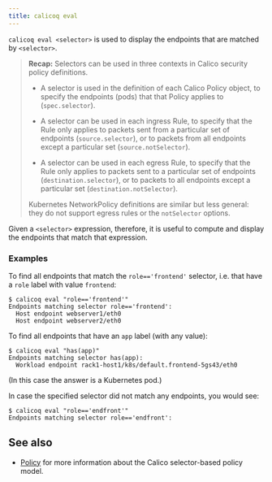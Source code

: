 ```yaml
---
title: calicoq eval
---
```


`calicoq eval <selector>` is used to display the endpoints that are matched by
`<selector>`.

> **Recap:** Selectors can be used in three contexts in Calico security policy
> definitions.
>
> - A selector is used in the definition of each Calico Policy object, to
>   specify the endpoints (pods) that that Policy applies to (`spec.selector`).
>
> - A selector can be used in each ingress Rule, to specify that the Rule only
>   applies to packets sent from a particular set of endpoints
>   (`source.selector`), or to packets from all endpoints except a particular
>   set (`source.notSelector`).
>
> - A selector can be used in each egress Rule, to specify that the Rule only
>   applies to packets sent to a particular set of endpoints
>   (`destination.selector`), or to packets to all endpoints except a
>   particular set (`destination.notSelector`).
>
> Kubernetes NetworkPolicy definitions are similar but less general: they do
> not support egress rules or the `notSelector` options.

Given a `<selector>` expression, therefore, it is useful to compute and display
the endpoints that match that expression.

### Examples

To find all endpoints that match the `role=='frontend'` selector, i.e. that
have a `role` label with value `frontend`:
```
$ calicoq eval "role=='frontend'"
Endpoints matching selector role=='frontend':
  Host endpoint webserver1/eth0
  Host endpoint webserver2/eth0
```

To find all endpoints that have an `app` label (with any value):
```
$ calicoq eval "has(app)"
Endpoints matching selector has(app):
  Workload endpoint rack1-host1/k8s/default.frontend-5gs43/eth0
```
(In this case the answer is a Kubernetes pod.)

In case the specified selector did not match any endpoints, you would see:
```
$ calicoq eval "role=='endfront'"
Endpoints matching selector role=='endfront':
```

## See also

-  [Policy]({{site.baseurl}}/{{page.version}}/reference/calicoctl/resources/policy) for
   more information about the Calico selector-based policy model.
